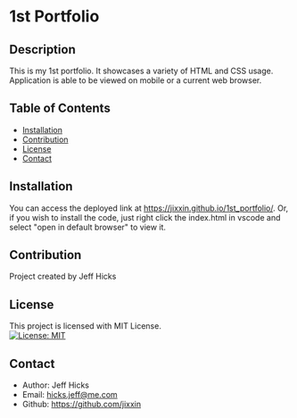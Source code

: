 # 1st Portfolio

## Description
This is my 1st portfolio. It showcases a variety of HTML and CSS usage. Application is able to be viewed on mobile or a current web browser.  

## Table of Contents
- [Installation](#installation)
- [Contribution](#contribution)
- [License](#license)
- [Contact](#contact)

## Installation
You can access the deployed link at https://jixxin.github.io/1st_portfolio/. Or, if you wish to install the code, just right click the index.html in vscode and select "open in default browser" to view it. 

## Contribution
Project created by Jeff Hicks

## License
This project is licensed with MIT License.<br>
[![License: MIT](https://img.shields.io/badge/License-MIT-yellow.svg)](https://opensource.org/licenses/MIT)

## Contact
- Author: Jeff Hicks
- Email: hicks.jeff@me.com
- Github: https://github.com/jixxin